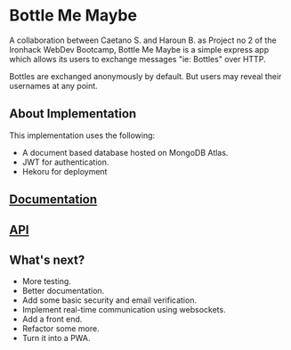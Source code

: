 # Bottle Me Maybe

A collaboration between Caetano S. and Haroun B. as Project no 2 of the Ironhack WebDev Bootcamp, Bottle Me Maybe is a simple express app which allows its users to exchange messages "ie: Bottles" over HTTP.

Bottles are exchanged anonymously by default. But users may reveal their usernames at any point.

## About Implementation

This implementation uses the following:

- A document based database hosted on MongoDB Atlas.
- JWT for authentication.
- Hekoru for deployment

## [Documentation](https://documenter.getpostman.com/view/21234692/UzBjso2G)

## [API](https://bottle-me-maybe.herokuapp.com/)

## What's next?

- More testing.
- Better documentation.
- Add some basic security and email verification.
- Implement real-time communication using websockets.
- Add a front end.
- Refactor some more.
- Turn it into a PWA.
